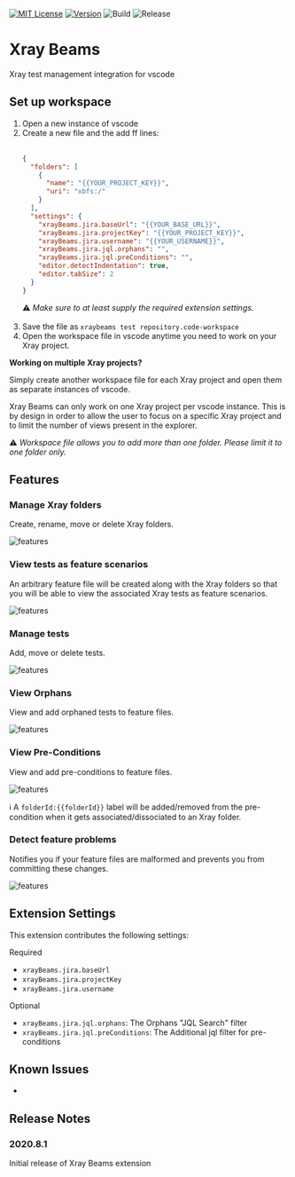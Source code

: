 [![MIT License](https://img.shields.io/github/license/danzelbel/xray-beams)](https://github.com/danzelbel/xray-beams/blob/master/LICENSE)
[![Version](https://vsmarketplacebadge.apphb.com/version/danzelbel.xray-beams.svg)](https://marketplace.visualstudio.com/items?itemName=danzelbel.xray-beams)
![Build](https://github.com/danzelbel/xray-beams/workflows/build/badge.svg)
![Release](https://github.com/danzelbel/xray-beams/workflows/release/badge.svg)

# Xray Beams

Xray test management integration for vscode


## Set up workspace

1. Open a new instance of vscode
1. Create a new file and the add ff lines:<br/><br/>
   ```json
   {
     "folders": [
       {
         "name": "{{YOUR_PROJECT_KEY}}",
         "uri": "xbfs:/"
       }
     ],
     "settings": {
       "xrayBeams.jira.baseUrl": "{{YOUR_BASE_URL}}",
       "xrayBeams.jira.projectKey": "{{YOUR_PROJECT_KEY}}",
       "xrayBeams.jira.username": "{{YOUR_USERNAME}}",
       "xrayBeams.jira.jql.orphans": "",
       "xrayBeams.jira.jql.preConditions": "",
       "editor.detectIndentation": true,
       "editor.tabSize": 2
     }
   }
   ```
   :warning: _Make sure to at least supply the required extension settings._<br/><br/>
1. Save the file as `xraybeams test repository.code-workspace`
1. Open the workspace file in vscode anytime you need to work on your Xray project.

**Working on multiple Xray projects?**

Simply create another workspace file for each Xray project and open them as separate instances of vscode.

Xray Beams can only work on one Xray project per vscode instance. This is by design in order to allow the user to focus on a specific Xray project and to limit the number of views present in the explorer.

:warning: _Workspace file allows you to add more than one folder. Please limit it to one folder only._

## Features

### Manage Xray folders

Create, rename, move or delete Xray folders.

![features](images/readme/folders.gif)

### View tests as feature scenarios

An arbitrary feature file will be created along with the Xray folders so that you will be able to view the associated Xray tests as feature scenarios.

![features](images/readme/feature.gif)

### Manage tests

Add, move or delete tests.

![features](images/readme/manage-tests.gif)

### View Orphans

View and add orphaned tests to feature files.

![features](images/readme/view-orphans.gif)

### View Pre-Conditions

View and add pre-conditions to feature files.

![features](images/readme/view-pre-conditions.gif)

:information_source: A `folderId:{{folderId}}` label will be added/removed from the pre-condition when it gets associated/dissociated to an Xray folder.

### Detect feature problems

Notifies you if your feature files are malformed and prevents you from committing these changes.

![features](images/readme/diagnotics.gif)

## Extension Settings

This extension contributes the following settings:

Required
- `xrayBeams.jira.baseUrl`
- `xrayBeams.jira.projectKey`
- `xrayBeams.jira.username`

Optional
- `xrayBeams.jira.jql.orphans`: The Orphans "JQL Search" filter
- `xrayBeams.jira.jql.preConditions`: The Additional jql filter for pre-conditions

## Known Issues

-

## Release Notes

### 2020.8.1

Initial release of Xray Beams extension